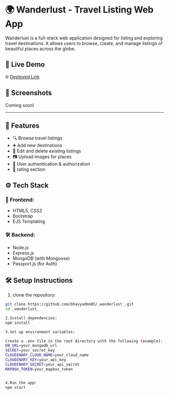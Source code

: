 # 🌍 Wanderlust - Travel Listing Web App

Wanderlust is a full-stack web application designed for listing and exploring travel destinations. It allows users to browse, create, and manage listings of beautiful places across the globe.

## 🔗 Live Demo

🌐 [Deployed Link](https://wanderlust-2gx1.onrender.com/listings)

## 📸 Screenshots

Coming soon!

---

## 🚀 Features

- 🔍 Browse travel listings
- ➕ Add new destinations
- 📝 Edit and delete existing listings
- 📷 Upload images for places
- 🔐 User authentication & authorization
- 💬 rating section

## ⚙️ Tech Stack

### 🧰 Frontend:
- HTML5, CSS3
- Bootstrap
- EJS Templating

### 🛠️ Backend:
- Node.js
- Express.js
- MongoDB (with Mongoose)
- Passport.js (for Auth)

 ## 🛠️ Setup Instructions

1. clone the repository:

```bash
git clone https://github.com/bhavyadmn05/_wanderlust_.git
cd _wanderlust_

2.Install dependencies:
npm install

3.Set up environment variables:

Create a .env file in the root directory with the following (example):
DB_URL=your_mongodb_url
SECRET=your_secret_key
CLOUDINARY_CLOUD_NAME=your_cloud_name
CLOUDINARY_KEY=your_api_key
CLOUDINARY_SECRET=your_api_secret
MAPBOX_TOKEN=your_mapbox_token


4.Run the app:
npm start

